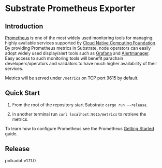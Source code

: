 # Substrate Prometheus Exporter

## Introduction

[Prometheus](https://prometheus.io/) is one of the most widely used monitoring tools for managing highly available
services supported by [Cloud Native Computing Foundation](https://www.cncf.io/). By providing Prometheus metrics in
Substrate, node operators can easily adopt widely used display/alert tools such as [Grafana](https://grafana.com/) and
[Alertmanager](https://prometheus.io/docs/alerting/alertmanager/). Easy access to such monitoring tools will benefit
parachain developers/operators and validators to have much higher availability of their services.

Metrics will be served under `/metrics` on TCP port 9615 by default.

## Quick Start

1. From the root of the repository start Substrate `cargo run --release`.

2. In another terminal run `curl localhost:9615/metrics` to retrieve the metrics.

To learn how to configure Prometheus see the Prometheus [Getting
Started](https://prometheus.io/docs/prometheus/latest/getting_started/) guide.


## Release

polkadot v1.11.0
